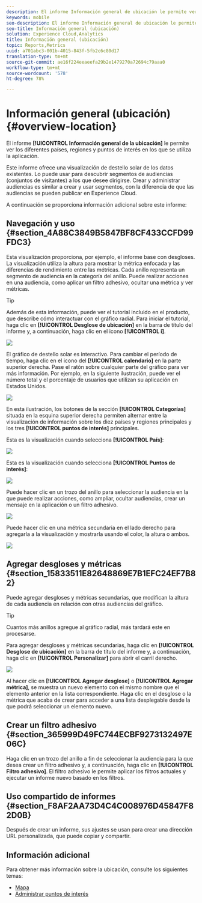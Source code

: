 ```yaml
---
description: El informe Información general de ubicación le permite ver los diferentes países, regiones y puntos de interés en los que se utiliza la aplicación.
keywords: mobile
seo-description: El informe Información general de ubicación le permite ver los diferentes países, regiones y puntos de interés en los que se utiliza la aplicación.
seo-title: Información general (ubicación)
solution: Experience Cloud,Analytics
title: Información general (ubicación)
topic: Reports,Metrics
uuid: a701abc3-001b-4015-843f-5fb2c6c80d17
translation-type: tm+mt
source-git-commit: ae16f224eeaeefa29b2e1479270a72694c79aaa0
workflow-type: tm+mt
source-wordcount: '578'
ht-degree: 78%

---
```



# Información general (ubicación){#overview-location}

El informe **[!UICONTROL Información general de la ubicación]** le permite ver los diferentes países, regiones y puntos de interés en los que se utiliza la aplicación.

Este informe ofrece una visualización de destello solar de los datos existentes. Lo puede usar para descubrir segmentos de audiencias (conjuntos de visitantes) a los que desee dirigirse. Crear y administrar audiencias es similar a crear y usar segmentos, con la diferencia de que las audiencias se pueden publicar en Experience Cloud.

A continuación se proporciona información adicional sobre este informe:

## Navegación y uso {#section_4A88C3849B5847BF8CF433CCFD99FDC3}

Esta visualización proporciona, por ejemplo, el informe base con desgloses. La visualización utiliza la altura para mostrar la métrica enfocada y las diferencias de rendimiento entre las métricas. Cada anillo representa un segmento de audiencia en la categoría del anillo. Puede realizar acciones en una audiencia, como aplicar un filtro adhesivo, ocultar una métrica y ver métricas.

>[!TIP]
>
>Además de esta información, puede ver el tutorial incluido en el producto, que describe cómo interactuar con el gráfico radial. Para iniciar el tutorial, haga clic en **[!UICONTROL Desglose de ubicación]** en la barra de título del informe y, a continuación, haga clic en el icono **[!UICONTROL i]**.

![](assets/location.png)

El gráfico de destello solar es interactivo. Para cambiar el período de tiempo, haga clic en el icono del **[!UICONTROL calendario]** en la parte superior derecha. Pase el ratón sobre cualquier parte del gráfico para ver más información. Por ejemplo, en la siguiente ilustración, puede ver el número total y el porcentaje de usuarios que utilizan su aplicación en Estados Unidos.

![](assets/location_mouse.png)

En esta ilustración, los botones de la sección **[!UICONTROL Categorías]** situada en la esquina superior derecha permiten alternar entre la visualización de información sobre los diez países y regiones principales y los tres **[!UICONTROL puntos de interés]** principales.

Esta es la visualización cuando selecciona **[!UICONTROL País]**:

![](assets/location_countries.png)

Esta es la visualización cuando selecciona **[!UICONTROL Puntos de interés]**:

![](assets/location_poi.png)

Puede hacer clic en un trozo del anillo para seleccionar la audiencia en la que puede realizar acciones, como ampliar, ocultar audiencias, crear un mensaje en la aplicación o un filtro adhesivo.

![](assets/location_aud.png)

Puede hacer clic en una métrica secundaria en el lado derecho para agregarla a la visualización y mostrarla usando el color, la altura o ambos.

![](assets/location_secondary.png)

## Agregar desgloses y métricas {#section_15833511E82648869E7B1EFC24EF7B82}

Puede agregar desgloses y métricas secundarias, que modifican la altura de cada audiencia en relación con otras audiencias del gráfico.

>[!TIP]
>
>Cuantos más anillos agregue al gráfico radial, más tardará este en procesarse.

Para agregar desgloses y métricas secundarias, haga clic en **[!UICONTROL Desglose de ubicación]** en la barra de título del informe y, a continuación, haga clic en **[!UICONTROL Personalizar]** para abrir el carril derecho.

![](assets/location_rail.png)

Al hacer clic en **[!UICONTROL Agregar desglose]** o **[!UICONTROL Agregar métrica]**, se muestra un nuevo elemento con el mismo nombre que el elemento anterior en la lista correspondiente. Haga clic en el desglose o la métrica que acaba de crear para acceder a una lista desplegable desde la que podrá seleccionar un elemento nuevo.

## Crear un filtro adhesivo {#section_365999D49FC744ECBF9273132497E06C}

Haga clic en un trozo del anillo a fin de seleccionar la audiencia para la que desea crear un filtro adhesivo y, a continuación, haga clic en **[!UICONTROL Filtro adhesivo]**. El filtro adhesivo le permite aplicar los filtros actuales y ejecutar un informe nuevo basado en los filtros.

## Uso compartido de informes {#section_F8AF2AA73D4C4C008976D45847F82D0B}

Después de crear un informe, sus ajustes se usan para crear una dirección URL personalizada, que puede copiar y compartir.

## Información adicional

Para obtener más información sobre la ubicación, consulte los siguientes temas:

* [Mapa](/help/using/location/c-map-points.md)
* [Administrar puntos de interés](/help/using/location/t-manage-points.md)